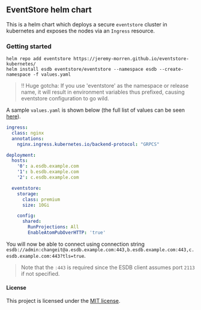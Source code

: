 ## EventStore helm chart

This is a helm chart which deploys a secure `eventstore` cluster in kubernetes and exposes the nodes via an `Ingress` resource.

### Getting started

```shell
helm repo add eventstore https://jeremy-morren.github.io/eventstore-kubernetes/
helm install esdb eventstore/eventstore --namespace esdb --create-namespace -f values.yaml
```

> :bangbang: Huge gotcha: If you use 'eventstore' as the namespace or release name, it will result in environment variables thus prefixed, causing eventstore configuration to go wild.

A sample `values.yaml` is shown below (the full list of values can be seen [here](es-kubernetes/values.yaml)).

```yaml
ingress:
  class: nginx
  annotations:
    nginx.ingress.kubernetes.io/backend-protocol: "GRPCS"

deployment:
  hosts:
    '0': a.esdb.example.com
    '1': b.esdb.example.com
    '2': c.esdb.example.com

  eventstore:
    storage:
      class: premium
      size: 10Gi

    config:
      shared:
        RunProjections: All
        EnableAtomPubOverHTTP: 'true'

```

You will now be able to connect using connection string `esdb://admin:changeit@a.esdb.example.com:443,b.esdb.example.com:443,c.esdb.example.com:443?tls=true`. 

> Note that the `:443` is required since the ESDB client assumes port `2113` if not specified.

#### License
This project is licensed under the [MIT license](/LICENSE).